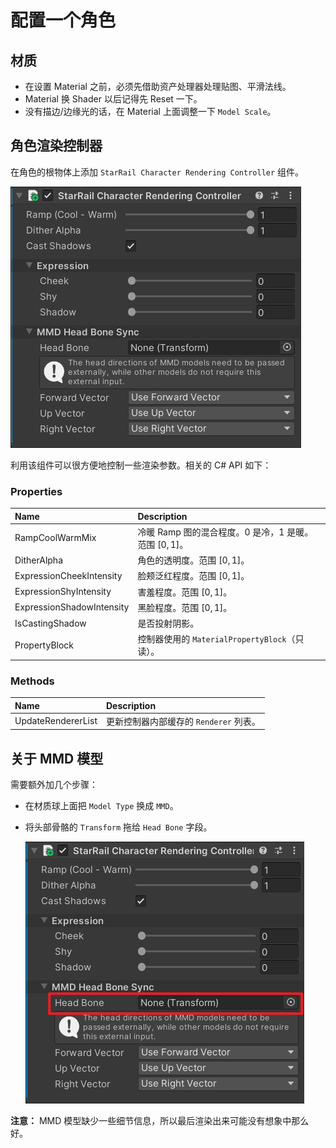 # 配置一个角色

## 材质

- 在设置 Material 之前，必须先借助资产处理器处理贴图、平滑法线。
- Material 换 Shader 以后记得先 Reset 一下。
- 没有描边/边缘光的话，在 Material 上面调整一下 `Model Scale`。

## 角色渲染控制器

在角色的根物体上添加 `StarRail Character Rendering Controller` 组件。

![角色渲染控制器](../_img/character-rendering-controller.png)

利用该组件可以很方便地控制一些渲染参数。相关的 C# API 如下：

### Properties

|Name|Description|
|:-|:-|
|RampCoolWarmMix|冷暖 Ramp 图的混合程度。0 是冷，1 是暖。范围 $[0, 1]$。|
|DitherAlpha|角色的透明度。范围 $[0, 1]$。|
|ExpressionCheekIntensity|脸颊泛红程度。范围 $[0, 1]$。|
|ExpressionShyIntensity|害羞程度。范围 $[0, 1]$。|
|ExpressionShadowIntensity|黑脸程度。范围 $[0, 1]$。|
|IsCastingShadow|是否投射阴影。|
|PropertyBlock|控制器使用的 `MaterialPropertyBlock`（只读）。|

### Methods

|Name|Description|
|:-|:-|
|UpdateRendererList|更新控制器内部缓存的 `Renderer` 列表。|

## 关于 MMD 模型

需要额外加几个步骤：

- 在材质球上面把 `Model Type` 换成 `MMD`。
- 将头部骨骼的 `Transform` 拖给 `Head Bone` 字段。

    ![同步头骨骼](../_img/mmd-head-bone-sync.png)

**注意：** MMD 模型缺少一些细节信息，所以最后渲染出来可能没有想象中那么好。
